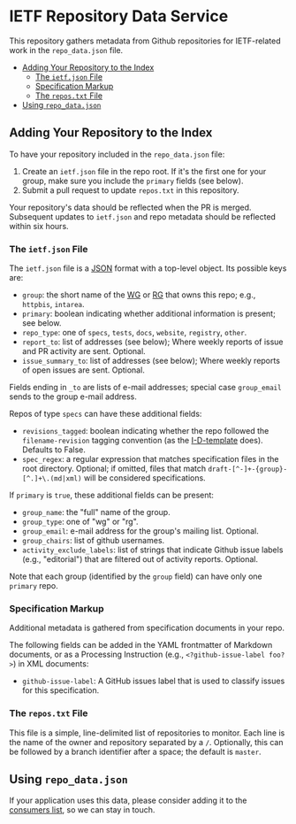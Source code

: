 # IETF Repository Data Service

This repository gathers metadata from Github repositories for IETF-related work in the `repo_data.json` file.

<!-- START doctoc generated TOC please keep comment here to allow auto update -->
<!-- DON'T EDIT THIS SECTION, INSTEAD RE-RUN doctoc TO UPDATE -->

- [Adding Your Repository to the Index](#adding-your-repository-to-the-index)
  - [The `ietf.json` File](#the-ietfjson-file)
  - [Specification Markup](#specification-markup)
  - [The `repos.txt` File](#the-repostxt-file)
- [Using `repo_data.json`](#using-repo_datajson)

<!-- END doctoc generated TOC please keep comment here to allow auto update -->


## Adding Your Repository to the Index

To have your repository included in the `repo_data.json` file:

1. Create an `ietf.json` file in the repo root. If it's the first one for your group, make sure you include the `primary` fields (see below).
2. Submit a pull request to update `repos.txt` in this repository.

Your repository's data should be reflected when the PR is merged. Subsequent updates to `ietf.json` and repo metadata should be reflected within six hours.


### The `ietf.json` File

The `ietf.json` file is a [JSON](https://tools.ietf.org/html/rfc8259) format with a top-level object. Its possible keys are:

- `group`: the short name of the [WG](https://datatracker.ietf.org/wg/) or [RG](https://datatracker.ietf.org/rg/) that owns this repo; e.g., `httpbis`, `intarea`.
- `primary`: boolean indicating whether additional information is present; see below.
- `repo_type`: one of `specs`, `tests`, `docs`, `website`, `registry`, `other`.
- `report_to`: list of addresses (see below);  Where weekly reports of issue and PR activity are sent. Optional.
- `issue_summary_to`: list of addresses (see below); Where weekly reports of open issues are sent. Optional.

Fields ending in `_to` are lists of e-mail addresses; special case `group_email` sends to the group e-mail address.

Repos of type `specs` can have these additional fields:

- `revisions_tagged`: boolean indicating whether the repo followed the `filename-revision` tagging convention (as the [I-D-template](https://github.com/martinthomson/i-d-template) does). Defaults to False.
- `spec_regex`: a regular expression that matches specification files in the root directory. Optional; if omitted, files that match `draft-[^-]+-{group}-[^.]+\.(md|xml)` will be considered specifications.

If `primary` is `true`, these additional fields can be present:

- `group_name`: the "full" name of the group.
- `group_type`: one of "wg" or "rg".
- `group_email`: e-mail address for the group's mailing list. Optional.
- `group_chairs`: list of github usernames.
- `activity_exclude_labels`: list of strings that indicate Github issue labels (e.g., "editorial") that are filtered out of activity reports. Optional.

Note that each group (identified by the `group` field) can have only one `primary` repo.


### Specification Markup

Additional metadata is gathered from specification documents in your repo. 

The following fields can be added in the YAML frontmatter of Markdown documents, or as a Processing Instruction (e.g., `<?github-issue-label foo?>`) in XML documents:

- `github-issue-label`: A GitHub issues label that is used to classify issues for this specification.


### The `repos.txt` File

This file is a simple, line-delimited list of repositories to monitor. Each line is the name of the owner and repository separated by a `/`. Optionally, this can be followed by a branch identifier after a space; the default is `master`.



## Using `repo_data.json`

If your application uses this data, please consider adding it to the [consumers list](https://github.com/ietf-github-services/repo-data/wiki/Consumers), so we can stay in touch.

